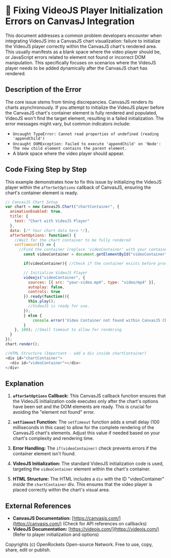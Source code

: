 # 🐞 Fixing VideoJS Player Initialization Errors on CanvasJ Integration


This document addresses a common problem developers encounter when integrating VideoJS into a CanvasJS chart visualization:  failure to initialize the VideoJS player correctly within the CanvasJS chart's rendered area.  This usually manifests as a blank space where the video player should be, or JavaScript errors related to element not found or incorrect DOM manipulation. This specifically focuses on scenarios where the VideoJS player needs to be added dynamically after the CanvasJS chart has rendered.


## Description of the Error

The core issue stems from timing discrepancies. CanvasJS renders its charts asynchronously.  If you attempt to initialize the VideoJS player before the CanvasJS chart's container element is fully rendered and populated, VideoJS won't find the target element, resulting in a failed initialization.  The error messages might vary, but common indicators include:

* `Uncaught TypeError: Cannot read properties of undefined (reading 'appendChild')`
* `Uncaught DOMException: Failed to execute 'appendChild' on 'Node': The new child element contains the parent element.`
*  A blank space where the video player should appear.


## Code Fixing Step by Step

This example demonstrates how to fix this issue by initializing the VideoJS player within the `afterSetOptions` callback of CanvasJS, ensuring the chart's container element is ready.

```javascript
// CanvasJS Chart Setup
var chart = new CanvasJS.Chart("chartContainer", {
  animationEnabled: true,
  title: {
    text: "Chart with VideoJS Player"
  },
  data: [/* Your chart data here */],
  afterSetOptions: function() {
    //Wait for the chart container to be fully rendered
    setTimeout(() => {
      //Find the container (replace 'videoContainer' with your container ID or selector within the chart container)
        const videoContainer = document.getElementById("videoContainer"); // Or use querySelector

        if(videoContainer){ //Check if the container exists before proceeding.

        // Initialize VideoJS Player
        videojs("videoContainer", {
          sources: [{ src: "your-video.mp4", type: "video/mp4" }],
          autoplay: false,
          controls: true
        }).ready(function(){
          this.play();
          //VideoJS is ready for use.
        });
        } else {
            console.error('Video Container not found within CanvasJS Chart');
        }
    }, 100); //Small timeout to allow for rendering
  }
});
chart.render();

//HTML Structure (Important - add a div inside chartContainer)
<div id="chartContainer">
  <div id="videoContainer"></div>
</div>
```


## Explanation

1. **`afterSetOptions` Callback:**  This CanvasJS callback function ensures that the VideoJS initialization code executes only after the chart's options have been set and the DOM elements are ready.  This is crucial for avoiding the "element not found" error.

2. **`setTimeout` Function:** The `setTimeout` function adds a small delay (100 milliseconds in this case) to allow for the complete rendering of the CanvasJS chart's elements.  Adjust this value if needed based on your chart's complexity and rendering time.

3. **Error Handling:** The `if(videoContainer)` check prevents errors if the container element isn't found.

4. **VideoJS Initialization:** The standard VideoJS initialization code is used, targeting the `videoContainer` element within the chart's container.

5. **HTML Structure:**  The HTML includes a `div` with the ID "videoContainer" *inside* the `chartContainer` div. This ensures that the video player is placed correctly within the chart's visual area.

## External References

* **CanvasJS Documentation:** [https://canvasjs.com/](https://canvasjs.com/) (Check for API references on callbacks)
* **VideoJS Documentation:** [https://videojs.com/](https://videojs.com/) (Refer to player initialization and options)


Copyrights (c) OpenRockets Open-source Network. Free to use, copy, share, edit or publish.

